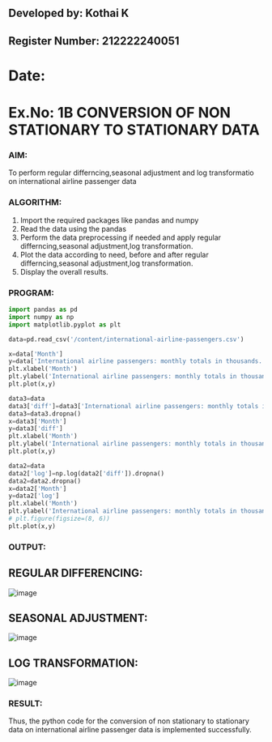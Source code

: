 ## Developed by: Kothai K
## Register Number: 212222240051
# Date: 

# Ex.No: 1B                     CONVERSION OF NON STATIONARY TO STATIONARY DATA

### AIM:
To perform regular differncing,seasonal adjustment and log transformatio on international airline passenger data
### ALGORITHM:
1. Import the required packages like pandas and numpy
2. Read the data using the pandas
3. Perform the data preprocessing if needed and apply regular differncing,seasonal adjustment,log transformation.
4. Plot the data according to need, before and after regular differncing,seasonal adjustment,log transformation.
5. Display the overall results.
### PROGRAM:
```python
import pandas as pd
import numpy as np
import matplotlib.pyplot as plt
```
```python
data=pd.read_csv('/content/international-airline-passengers.csv')
```
```python
x=data['Month']
y=data['International airline passengers: monthly totals in thousands. Jan 49 ? Dec 60']
plt.xlabel('Month')
plt.ylabel('International airline passengers: monthly totals in thousands.')
plt.plot(x,y)
```
```python
data3=data
data3['diff']=data3['International airline passengers: monthly totals in thousands. Jan 49 ? Dec 60'].diff(periods=1)
data3=data3.dropna()
x=data3['Month']
y=data3['diff']
plt.xlabel('Month')
plt.ylabel('International airline passengers: monthly totals in thousands.')
plt.plot(x,y)
```
```python
data2=data
data2['log']=np.log(data2['diff']).dropna()
data2=data2.dropna()
x=data2['Month']
y=data2['log']
plt.xlabel('Month')
plt.ylabel('International airline passengers: monthly totals in thousands.')
# plt.figure(figsize=(8, 6)) 
plt.plot(x,y)
```

### OUTPUT:

## REGULAR DIFFERENCING:
![image](https://github.com/user-attachments/assets/07b5b3b9-84cf-4bab-a724-cdab9659085e)

## SEASONAL ADJUSTMENT:
![image](https://github.com/user-attachments/assets/e859db81-321b-43ab-9507-159b6d951488)

## LOG TRANSFORMATION:
![image](https://github.com/user-attachments/assets/c49e2561-098f-4b1c-973a-d7012a487039)

### RESULT:
Thus, the python code for the conversion of non stationary to stationary data on international airline passenger data is implemented successfully.
